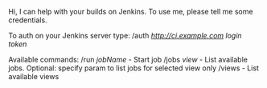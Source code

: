 Hi, I can help with your builds on Jenkins.
To use me, please tell me some credentials.

To auth on your Jenkins server type: /auth _http://ci.example.com login token_

Available commands:
/run _jobName_ - Start job
/jobs _view_ - List available jobs. Optional: specify <view> param to list jobs for selected view only
/views - List available views
